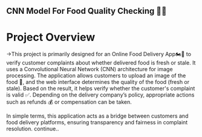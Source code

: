 ## CNN Model For Food Quality Checking 🍓🍎
# Project Overview 
->This project is primarily designed for an Online Food Delivery App🏍🏢 to verify customer complaints about whether delivered food is fresh or stale.
It uses a Convolutional Neural Network (CNN) architecture for image processing.
The application allows customers to upload an image of the food 🍋, and the web interface determines the quality of the food (fresh or stale).
Based on the result, it helps verify whether the customer's complaint is valid ✅. Depending on the delivery company’s policy, appropriate actions such as refunds 💰 or compensation can be taken.

In simple terms, this application acts as a bridge between customers and food delivery platforms, ensuring transparency and fairness in complaint resolution.
continue..
